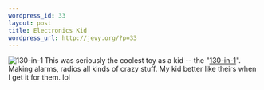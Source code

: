 ```yaml
--- 
wordpress_id: 33
layout: post
title: Electronics Kid
wordpress_url: http://jevy.org/?p=33
---
```

<img src="http://www.radioshack.ca/images/RadioShack/28/2808003l.jpg" alt="130-in-1" align="left" />This was seriously the coolest toy as a kid -- the "<a href="http://www.radioshack.ca/estore/Product.aspx?language=en-CA&catalog=RadioShack&category=Educational+Toys&product=2808003">130-in-1</a>".  Making alarms, radios all kinds of crazy stuff.  My kid better like theirs when I get it for them. lol
